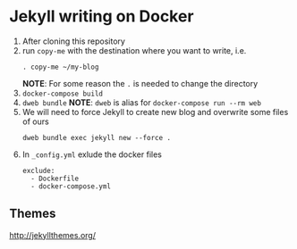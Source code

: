 # Jekyll writing on Docker

1. After cloning this repository
2. run `copy-me` with the destination where you want to write, i.e.
   ```
   . copy-me ~/my-blog
   ```
   **NOTE**: For some reason the `.` is needed to change the directory
3. `docker-compose build`
4. `dweb bundle`
   **NOTE**: `dweb` is alias for `docker-compose run --rm web`
5. We will need to force Jekyll to create new blog and overwrite some files of ours
   ```
   dweb bundle exec jekyll new --force .
   ```
6. In `_config.yml` exlude the docker files
   ```
   exclude:
     - Dockerfile
     - docker-compose.yml
   ```

## Themes

http://jekyllthemes.org/

